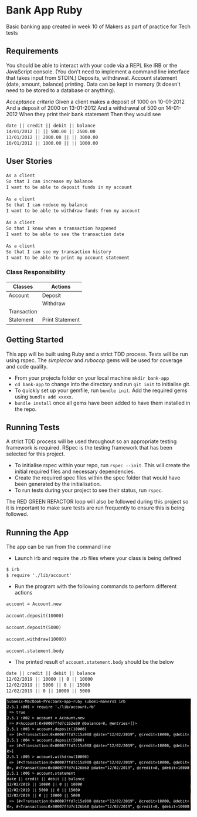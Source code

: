 # Bank App Ruby
Basic banking app created in week 10 of Makers as part of practice for Tech tests

Requirements
-----
You should be able to interact with your code via a REPL like IRB or the JavaScript console. (You don't need to implement a command line interface that takes input from STDIN.)
Deposits, withdrawal.
Account statement (date, amount, balance) printing.
Data can be kept in memory (it doesn't need to be stored to a database or anything).

*Acceptance criteria*
Given a client makes a deposit of 1000 on 10-01-2012
And a deposit of 2000 on 13-01-2012
And a withdrawal of 500 on 14-01-2012
When they print their bank statement
Then they would see

```
date || credit || debit || balance
14/01/2012 || || 500.00 || 2500.00
13/01/2012 || 2000.00 || || 3000.00
10/01/2012 || 1000.00 || || 1000.00
```

User Stories
----
```
As a client
So that I can increase my balance
I want to be able to deposit funds in my account

As a client
So that I can reduce my balance
I want to be able to withdraw funds from my account

As a client
So that I know when a transaction happened
I want to be able to see the transaction date

As a client
So that I can see my transaction history
I want to be able to print my account statement
```

### Class Responsibility

| Classes | Actions|
| ------------- | ------------- |
| Account  | Deposit |
|  | Withdraw  |
| Transaction |
| Statement | Print Statement |


Getting Started
----
This app will be built using Ruby and a strict TDD process. Tests will be run using rspec. The *simplecov* and *rubocop* gems will be used for coverage and code quality.

* From your projects folder on your local machine `mkdir bank-app`
* `cd bank-app` to change into the directory and run `git init` to initialise git.
* To quickly set up your gemfile, run `bundle init`. Add the required gems using `bundle add xxxxx`.
* `bundle install` once all gems have been added to have them installed in the repo.

Running Tests
----
A strict TDD process will be used throughout so an appropriate testing framework is required. RSpec is the testing framework that has been selected for this project.

* To initialise rspec within your repo, run `rspec --init`. This will create the initial required files and necessary dependencies.
* Create the required spec files within the spec folder that would have been generated by the initialisation.
* To run tests during your project to see their status, run `rspec`.

The RED GREEN REFACTOR loop will also be followed during this project so it is important to make sure tests are run frequently to ensure this is being followed.

Running the App
----
The app can be run from the command line

* Launch irb and require the .rb files where your class is being defined
```
$ irb
$ require './lib/account'
```
 * Run the program with the following commands to perform different actions
 ```
account = Account.new

account.deposit(10000)

account.deposit(5000)

account.withdraw(10000)

account.statement.body
 ```
 * The printed result of `account.statement.body` should be the below
 ```
 date || credit || debit || balance
 12/02/2019 || 10000 || 0 || 10000
 12/02/2019 || 5000 || 0 || 15000
 12/02/2019 || 0 || 10000 || 5000
 ```
 ![Screenshot](Screenshot.png)
